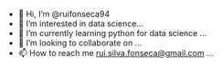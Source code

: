 - 👋 Hi, I’m @ruifonseca94
- 👀 I’m interested in data science...
- 🌱 I’m currently learning python for data science ...
- 💞️ I’m looking to collaborate on ...
- 📫 How to reach me rui.silva.fonseca@gmail.com ...

<!---
ruifonseca94/ruifonseca94 is a ✨ special ✨ repository because its `README.md` (this file) appears on your GitHub profile.
You can click the Preview link to take a look at your changes.
--->
